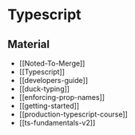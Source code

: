 # Typescript

## Material

- [[Noted-To-Merge]]
- [[Typescript]]
- [[developers-guide]]
- [[duck-typing]]
- [[enforcing-prop-names]]
- [[getting-started]]
- [[production-typescript-course]]
- [[ts-fundamentals-v2]]
